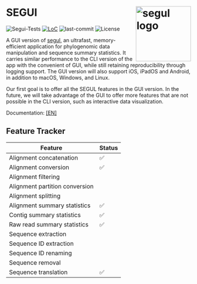 # SEGUI <img src="https://raw.githubusercontent.com/hhandika/segui/main/assets/images/logo.png" alt="segul logo" align="right" width="150"/>

![Segui-Tests](https://github.com/hhandika/segui/workflows/SEGUI-Tests/badge.svg)
[![LoC](https://tokei.rs/b1/github/hhandika/segui?category=code)](https://github.com/XAMPPRocky/tokei)
![last-commit](https://img.shields.io/github/last-commit/hhandika/segui)
![License](https://img.shields.io/github/license/hhandika/segui)

A GUI version of [segul](https://github.com/hhandika/segul), an ultrafast, memory-efficient application for phylogenomic data manipulation and sequence summary statistics. It carries similar performance to the CLI version of the app with the convenient of GUI, while still retaining reproducibility through logging support. The GUI version will also support iOS, iPadOS and Android, in addition to macOS, Windows, and Linux.

Our first goal is to offer all the SEGUL features in the GUI version. In the future, we will take advantage of the GUI to offer more features that are not possible in the CLI version, such as interactive data visualization.

Documentation: [[EN]](https://docs.page/hhandika/segul-docs/gui_overview)

## Feature Tracker

| Feature                        | Status             |
| ------------------------------ | ------------------ |
| Alignment concatenation        | :white_check_mark: |
| Alignment conversion           | :white_check_mark: |
| Alignment filtering            |                    |
| Alignment partition conversion |                    |
| Alignment splitting            |                    |
| Alignment summary statistics   | :white_check_mark: |
| Contig summary statistics      | :white_check_mark: |
| Raw read summary statistics    | :white_check_mark: |
| Sequence extraction            |                    |
| Sequence ID extraction         |                    |
| Sequence ID renaming           |                    |
| Sequence removal               |                    |
| Sequence translation           | :white_check_mark: |
